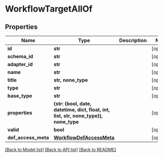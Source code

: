 # WorkflowTargetAllOf


## Properties
Name | Type | Description | Notes
------------ | ------------- | ------------- | -------------
**id** | **str** |  | [optional] 
**schema_id** | **str** |  | [optional] 
**adapter_id** | **str** |  | [optional] 
**name** | **str** |  | [optional] 
**title** | **str, none_type** |  | [optional] 
**type** | **str** |  | [optional] 
**base_type** | **str** |  | [optional] 
**properties** | **{str: (bool, date, datetime, dict, float, int, list, str, none_type)}, none_type** |  | [optional] 
**valid** | **bool** |  | [optional] 
**def_access_meta** | [**WorkflowDefAccessMeta**](WorkflowDefAccessMeta.md) |  | [optional] 

[[Back to Model list]](../README.md#documentation-for-models) [[Back to API list]](../README.md#documentation-for-api-endpoints) [[Back to README]](../README.md)


